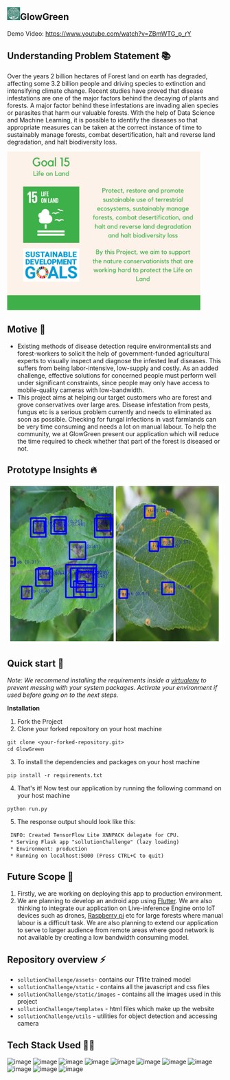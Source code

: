 ## <img src="READMEassets/gglogo3.png" alt="GlowGreenlogo" width="30"/>GlowGreen 
Demo Video: https://www.youtube.com/watch?v=ZBmWTG_p_rY


## Understanding Problem Statement 📚

Over the years 2 billion hectares of Forest land on earth has degraded, affecting some 3.2 billion people and driving species to extinction and intensifying climate change. Recent studies have proved that disease infestations are one of the major factors behind the decaying of plants and forests. A major factor behind these infestations are invading alien species or parasites that harm our valuable forests. With the help of Data Science and Machine Learning, it is possible to identify the diseases so that appropriate measures can be taken at the correct instance of time to sustainably manage forests, combat desertification, halt and reverse land degradation, and halt biodiversity loss.

<img src="READMEassets/goal15.jpeg" alt="goal" width="450"/>

## Motive 🤔

- Existing methods of disease detection require environmentalists and forest-workers to solicit the help of government-funded agricultural experts to visually inspect and diagnose the infested leaf diseases. This suffers from being labor-intensive, low-supply and costly. As an added challenge, effective solutions for concerned people must perform well under significant constraints, since people may only have access to mobile-quality cameras with low-bandwidth.
- This project aims at helping our target customers who are forest and grove conservatives over large ares. Disease infestation from pests, fungus etc is a serious problem currently and needs to eliminated as soon as possible. Checking for fungal infections in vast farmlands can be very time consuming and needs a lot on manual labour. To help the community, we at GlowGreen present our application which will reduce the time required to check whether that part of the forest is diseased or not.


## Prototype Insights 🔥
<img src="READMEassets/collage.jpeg" alt="goal" width="500"/>

## Quick start 🚀
*Note:
We recommend installing the requirements inside a [virtualenv](https://virtualenv.pypa.io/en/stable/) to prevent
messing with your system packages. Activate your environment if used before going on to the next steps.*

**Installation**
1. Fork the Project
2. Clone your forked repository on your host machine  
```(bash)
git clone <your-forked-repository.git>
cd GlowGreen
```
3. To install the dependencies and packages on your host machine
```(python)
pip install -r requirements.txt
```
4. That's it! Now test our application by running the following command on your host machine
```(python)
python run.py
```
5. The response output should look like this:
```
 INFO: Created TensorFlow Lite XNNPACK delegate for CPU.
 * Serving Flask app "sollutionChallenge" (lazy loading)
 * Environment: production
 * Running on localhost:5000 (Press CTRL+C to quit)
 ```

## Future Scope 🎯
1. Firstly, we are working on deploying this app to production environment.
2. We are planning to develop an android app using [Flutter](https://flutter.dev). We are also thinking to integrate our application on Live-inference Engine onto IoT devices such as drones, [Raspberry pi](https://www.raspberrypi.org/) etc for large forests where manual labour is a difficult task. We are also planning to extend our application to serve to larger audience from remote areas where good network is not available by creating a low bandwidth consuming model.

## Repository overview ⚡
* `sollutionChallenge/assets`- contains our Tflite trained model
* `sollutionChallenge/static` - contains all the javascript and css files
* `sollutionChallenge/static/images` - contains all the images used in this project
* `sollutionChallenge/templates` - html files which make up the website 
* `sollutionChallenge/utils` - utilities for object detection and accessing camera 

## Tech Stack Used 👩‍💻

![image](https://img.shields.io/badge/Python-3776AB?style=for-the-badge&logo=python&logoColor=white)
![image](https://img.shields.io/badge/Numpy-013243?style=for-the-badge&logo=numpy&logoColor=white)
![image](https://img.shields.io/badge/Pandas-130654?style=for-the-badge&logo=pandas&logoColor=white)
![image](https://img.shields.io/badge/Tensorflow-FF7100?style=for-the-badge&logo=tensorflow&logoColor=white)
![image](https://img.shields.io/badge/Keras-D00000?style=for-the-badge&logo=keras&logoColor=white)
![image](https://img.shields.io/badge/Tensorflow_Lite-FF7100?style=for-the-badge&logo=tensorflow&logoColor=white)
![image](https://img.shields.io/badge/scikit_learn-F7931E?style=for-the-badge&logo=scikit-learn&logoColor=white)
![image](https://img.shields.io/badge/Streamlit-EA6566?style=for-the-badge&logo=streamlit&logoColor=white)
![image](https://img.shields.io/badge/Flask-000000?style=for-the-badge&logo=flask&logoColor=white)
![image](https://img.shields.io/badge/JavaScript-323330?style=for-the-badge&logo=javascript&logoColor=F7DF1E)
![image](https://img.shields.io/badge/Flutter-2B74D7?style=for-the-badge&logo=flutter&logoColor=FFFFFF)
